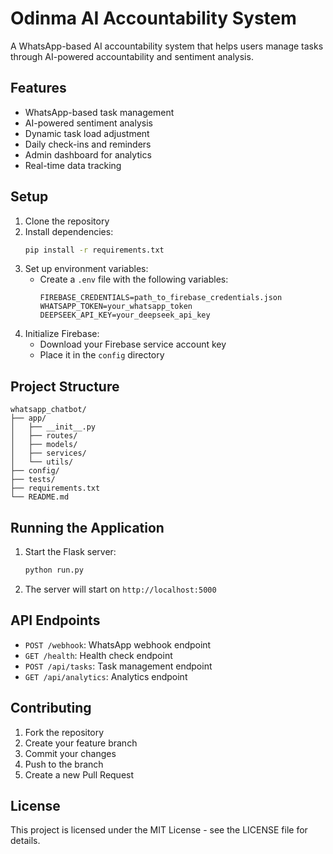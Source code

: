 # Odinma AI Accountability System

A WhatsApp-based AI accountability system that helps users manage tasks through AI-powered accountability and sentiment analysis.

## Features

- WhatsApp-based task management
- AI-powered sentiment analysis
- Dynamic task load adjustment
- Daily check-ins and reminders
- Admin dashboard for analytics
- Real-time data tracking

## Setup

1. Clone the repository
2. Install dependencies:
   ```bash
   pip install -r requirements.txt
   ```
3. Set up environment variables:
   - Create a `.env` file with the following variables:
     ```
     FIREBASE_CREDENTIALS=path_to_firebase_credentials.json
     WHATSAPP_TOKEN=your_whatsapp_token
     DEEPSEEK_API_KEY=your_deepseek_api_key
     ```
4. Initialize Firebase:
   - Download your Firebase service account key
   - Place it in the `config` directory

## Project Structure

```
whatsapp_chatbot/
├── app/
│   ├── __init__.py
│   ├── routes/
│   ├── models/
│   ├── services/
│   └── utils/
├── config/
├── tests/
├── requirements.txt
└── README.md
```

## Running the Application

1. Start the Flask server:
   ```bash
   python run.py
   ```

2. The server will start on `http://localhost:5000`

## API Endpoints

- `POST /webhook`: WhatsApp webhook endpoint
- `GET /health`: Health check endpoint
- `POST /api/tasks`: Task management endpoint
- `GET /api/analytics`: Analytics endpoint

## Contributing

1. Fork the repository
2. Create your feature branch
3. Commit your changes
4. Push to the branch
5. Create a new Pull Request

## License

This project is licensed under the MIT License - see the LICENSE file for details. 